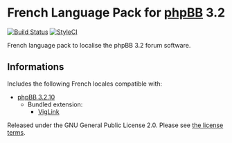 # French Language Pack for [phpBB](https://www.phpbb.com/) 3.2

[![Build Status](https://travis-ci.com/qiaeru/phpbb-language-fr.svg?branch=3.2.x)](https://travis-ci.com/qiaeru/phpbb-language-fr) [![StyleCI](https://styleci.io/repos/70081134/shield?style=flat&branch=3.2.x)](https://styleci.io/repos/70081134)

French language pack to localise the phpBB 3.2 forum software.

## Informations

Includes the following French locales compatible with:

- [phpBB 3.2.10](https://download.phpbb.com/pub/release/3.2/3.2.10/)
  - Bundled extension:
    - [VigLink](https://github.com/phpbb-extensions/viglink)

Released under the GNU General Public License 2.0. Please see [the license terms](https://github.com/qiaeru/phpbb-language-fr/blob/3.2.x/language/fr/LICENSE).
